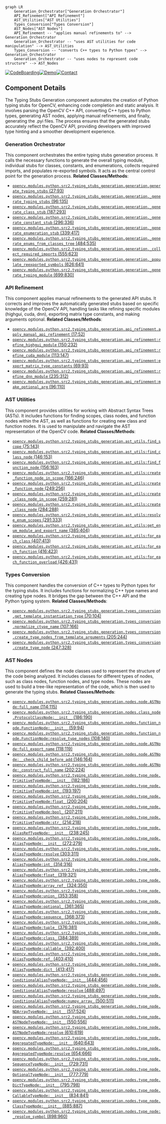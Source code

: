 ```mermaid
graph LR
    Generation_Orchestrator["Generation Orchestrator"]
    API_Refinement["API Refinement"]
    AST_Utilities["AST Utilities"]
    Types_Conversion["Types Conversion"]
    AST_Nodes["AST Nodes"]
    API_Refinement -- "applies manual refinements to" --> Generation_Orchestrator
    Generation_Orchestrator -- "uses AST utilities for code manipulation" --> AST_Utilities
    Types_Conversion -- "converts C++ types to Python types" --> Generation_Orchestrator
    Generation_Orchestrator -- "uses nodes to represent code structure" --> AST_Nodes
```
[![CodeBoarding](https://img.shields.io/badge/Generated%20by-CodeBoarding-9cf?style=flat-square)](https://github.com/CodeBoarding/GeneratedOnBoardings)[![Demo](https://img.shields.io/badge/Try%20our-Demo-blue?style=flat-square)](https://www.codeboarding.org/demo)[![Contact](https://img.shields.io/badge/Contact%20us%20-%20codeboarding@gmail.com-lightgrey?style=flat-square)](mailto:codeboarding@gmail.com)

## Component Details

The Typing Stubs Generation component automates the creation of Python typing stubs for OpenCV, enhancing code completion and static analysis. It involves parsing the OpenCV C++ API, converting C++ types to Python types, generating AST nodes, applying manual refinements, and finally, generating the .pyi files. The process ensures that the generated stubs accurately reflect the OpenCV API, providing developers with improved type hinting and a smoother development experience.

### Generation Orchestrator
This component orchestrates the entire typing stubs generation process. It calls the necessary functions to generate the overall typing module, individual stubs for classes, constants, and enumerations, collects required imports, and populates re-exported symbols. It acts as the central control point for the generation process.
**Related Classes/Methods**:

- <a href="https://github.com/opencv/opencv/blob/master/modules/python/src2/typing_stubs_generation/generation.py#L27-L93" target="_blank" rel="noopener noreferrer">`opencv.modules.python.src2.typing_stubs_generation.generation.generate_typing_stubs` (27:93)</a>
- <a href="https://github.com/opencv/opencv/blob/master/modules/python/src2/typing_stubs_generation/generation.py#L96-L135" target="_blank" rel="noopener noreferrer">`opencv.modules.python.src2.typing_stubs_generation.generation._generate_typing_stubs` (96:135)</a>
- <a href="https://github.com/opencv/opencv/blob/master/modules/python/src2/typing_stubs_generation/generation.py#L187-L293" target="_blank" rel="noopener noreferrer">`opencv.modules.python.src2.typing_stubs_generation.generation._generate_class_stub` (187:293)</a>
- <a href="https://github.com/opencv/opencv/blob/master/modules/python/src2/typing_stubs_generation/generation.py#L296-L336" target="_blank" rel="noopener noreferrer">`opencv.modules.python.src2.typing_stubs_generation.generation._generate_constant_stub` (296:336)</a>
- <a href="https://github.com/opencv/opencv/blob/master/modules/python/src2/typing_stubs_generation/generation.py#L339-L417" target="_blank" rel="noopener noreferrer">`opencv.modules.python.src2.typing_stubs_generation.generation._generate_enumeration_stub` (339:417)</a>
- <a href="https://github.com/opencv/opencv/blob/master/modules/python/src2/typing_stubs_generation/generation.py#L484-L535" target="_blank" rel="noopener noreferrer">`opencv.modules.python.src2.typing_stubs_generation.generation._generate_enums_from_classes_tree` (484:535)</a>
- <a href="https://github.com/opencv/opencv/blob/master/modules/python/src2/typing_stubs_generation/generation.py#L555-L623" target="_blank" rel="noopener noreferrer">`opencv.modules.python.src2.typing_stubs_generation.generation._collect_required_imports` (555:623)</a>
- <a href="https://github.com/opencv/opencv/blob/master/modules/python/src2/typing_stubs_generation/generation.py#L626-L641" target="_blank" rel="noopener noreferrer">`opencv.modules.python.src2.typing_stubs_generation.generation._populate_reexported_symbols` (626:641)</a>
- <a href="https://github.com/opencv/opencv/blob/master/modules/python/src2/typing_stubs_generation/generation.py#L699-L830" target="_blank" rel="noopener noreferrer">`opencv.modules.python.src2.typing_stubs_generation.generation._generate_typing_module` (699:830)</a>


### API Refinement
This component applies manual refinements to the generated API stubs. It corrects and improves the automatically generated stubs based on specific knowledge of the OpenCV API, handling tasks like refining specific modules (highgui, cuda, dnn), exporting matrix type constants, and making arguments optional.
**Related Classes/Methods**:

- <a href="https://github.com/opencv/opencv/blob/master/modules/python/src2/typing_stubs_generation/api_refinement.py#L17-L52" target="_blank" rel="noopener noreferrer">`opencv.modules.python.src2.typing_stubs_generation.api_refinement.apply_manual_api_refinement` (17:52)</a>
- <a href="https://github.com/opencv/opencv/blob/master/modules/python/src2/typing_stubs_generation/api_refinement.py#L150-L232" target="_blank" rel="noopener noreferrer">`opencv.modules.python.src2.typing_stubs_generation.api_refinement:refine_highgui_module` (150:232)</a>
- <a href="https://github.com/opencv/opencv/blob/master/modules/python/src2/typing_stubs_generation/api_refinement.py#L113-L147" target="_blank" rel="noopener noreferrer">`opencv.modules.python.src2.typing_stubs_generation.api_refinement:refine_cuda_module` (113:147)</a>
- <a href="https://github.com/opencv/opencv/blob/master/modules/python/src2/typing_stubs_generation/api_refinement.py#L69-L93" target="_blank" rel="noopener noreferrer">`opencv.modules.python.src2.typing_stubs_generation.api_refinement:export_matrix_type_constants` (69:93)</a>
- <a href="https://github.com/opencv/opencv/blob/master/modules/python/src2/typing_stubs_generation/api_refinement.py#L235-L312" target="_blank" rel="noopener noreferrer">`opencv.modules.python.src2.typing_stubs_generation.api_refinement:refine_dnn_module` (235:312)</a>
- <a href="https://github.com/opencv/opencv/blob/master/modules/python/src2/typing_stubs_generation/api_refinement.py#L96-L110" target="_blank" rel="noopener noreferrer">`opencv.modules.python.src2.typing_stubs_generation.api_refinement:make_optional_arg` (96:110)</a>


### AST Utilities
This component provides utilities for working with Abstract Syntax Trees (ASTs). It includes functions for finding scopes, class nodes, and function nodes within the AST, as well as functions for creating new class and function nodes. It is used to manipulate and navigate the AST representation of the OpenCV code.
**Related Classes/Methods**:

- <a href="https://github.com/opencv/opencv/blob/master/modules/python/src2/typing_stubs_generation/ast_utils.py#L75-L143" target="_blank" rel="noopener noreferrer">`opencv.modules.python.src2.typing_stubs_generation.ast_utils.find_scope` (75:143)</a>
- <a href="https://github.com/opencv/opencv/blob/master/modules/python/src2/typing_stubs_generation/ast_utils.py#L146-L153" target="_blank" rel="noopener noreferrer">`opencv.modules.python.src2.typing_stubs_generation.ast_utils:find_class_node` (146:153)</a>
- <a href="https://github.com/opencv/opencv/blob/master/modules/python/src2/typing_stubs_generation/ast_utils.py#L156-L163" target="_blank" rel="noopener noreferrer">`opencv.modules.python.src2.typing_stubs_generation.ast_utils:find_function_node` (156:163)</a>
- <a href="https://github.com/opencv/opencv/blob/master/modules/python/src2/typing_stubs_generation/ast_utils.py#L166-L246" target="_blank" rel="noopener noreferrer">`opencv.modules.python.src2.typing_stubs_generation.ast_utils:create_function_node_in_scope` (166:246)</a>
- <a href="https://github.com/opencv/opencv/blob/master/modules/python/src2/typing_stubs_generation/ast_utils.py#L249-L256" target="_blank" rel="noopener noreferrer">`opencv.modules.python.src2.typing_stubs_generation.ast_utils:create_function_node` (249:256)</a>
- <a href="https://github.com/opencv/opencv/blob/master/modules/python/src2/typing_stubs_generation/ast_utils.py#L259-L281" target="_blank" rel="noopener noreferrer">`opencv.modules.python.src2.typing_stubs_generation.ast_utils:create_class_node_in_scope` (259:281)</a>
- <a href="https://github.com/opencv/opencv/blob/master/modules/python/src2/typing_stubs_generation/ast_utils.py#L284-L288" target="_blank" rel="noopener noreferrer">`opencv.modules.python.src2.typing_stubs_generation.ast_utils:create_class_node` (284:288)</a>
- <a href="https://github.com/opencv/opencv/blob/master/modules/python/src2/typing_stubs_generation/ast_utils.py#L291-L333" target="_blank" rel="noopener noreferrer">`opencv.modules.python.src2.typing_stubs_generation.ast_utils:resolve_enum_scopes` (291:333)</a>
- <a href="https://github.com/opencv/opencv/blob/master/modules/python/src2/typing_stubs_generation/ast_utils.py#L385-L404" target="_blank" rel="noopener noreferrer">`opencv.modules.python.src2.typing_stubs_generation.ast_utils:get_enum_module_and_export_name` (385:404)</a>
- <a href="https://github.com/opencv/opencv/blob/master/modules/python/src2/typing_stubs_generation/ast_utils.py#L407-L413" target="_blank" rel="noopener noreferrer">`opencv.modules.python.src2.typing_stubs_generation.ast_utils:for_each_class` (407:413)</a>
- <a href="https://github.com/opencv/opencv/blob/master/modules/python/src2/typing_stubs_generation/ast_utils.py#L416-L423" target="_blank" rel="noopener noreferrer">`opencv.modules.python.src2.typing_stubs_generation.ast_utils:for_each_function` (416:423)</a>
- <a href="https://github.com/opencv/opencv/blob/master/modules/python/src2/typing_stubs_generation/ast_utils.py#L426-L431" target="_blank" rel="noopener noreferrer">`opencv.modules.python.src2.typing_stubs_generation.ast_utils:for_each_function_overload` (426:431)</a>


### Types Conversion
This component handles the conversion of C++ types to Python types for the typing stubs. It includes functions for normalizing C++ type names and creating type nodes. It bridges the gap between the C++ API and the Python typing system.
**Related Classes/Methods**:

- <a href="https://github.com/opencv/opencv/blob/master/modules/python/src2/typing_stubs_generation/types_conversion.py#L70-L104" target="_blank" rel="noopener noreferrer">`opencv.modules.python.src2.typing_stubs_generation.types_conversion.get_template_instantiation_type` (70:104)</a>
- <a href="https://github.com/opencv/opencv/blob/master/modules/python/src2/typing_stubs_generation/types_conversion.py#L107-L166" target="_blank" rel="noopener noreferrer">`opencv.modules.python.src2.typing_stubs_generation.types_conversion.normalize_ctype_name` (107:166)</a>
- <a href="https://github.com/opencv/opencv/blob/master/modules/python/src2/typing_stubs_generation/types_conversion.py#L205-L244" target="_blank" rel="noopener noreferrer">`opencv.modules.python.src2.typing_stubs_generation.types_conversion.create_type_nodes_from_template_arguments` (205:244)</a>
- <a href="https://github.com/opencv/opencv/blob/master/modules/python/src2/typing_stubs_generation/types_conversion.py#L247-L328" target="_blank" rel="noopener noreferrer">`opencv.modules.python.src2.typing_stubs_generation.types_conversion.create_type_node` (247:328)</a>


### AST Nodes
This component defines the node classes used to represent the structure of the code being analyzed. It includes classes for different types of nodes, such as class nodes, function nodes, and type nodes. These nodes are used to build a tree-like representation of the code, which is then used to generate the typing stubs.
**Related Classes/Methods**:

- <a href="https://github.com/opencv/opencv/blob/master/modules/python/src2/typing_stubs_generation/nodes/node.py#L114-L115" target="_blank" rel="noopener noreferrer">`opencv.modules.python.src2.typing_stubs_generation.nodes.node.ASTNode:full_name` (114:115)</a>
- <a href="https://github.com/opencv/opencv/blob/master/modules/python/src2/typing_stubs_generation/nodes/class_node.py#L186-L190" target="_blank" rel="noopener noreferrer">`opencv.modules.python.src2.typing_stubs_generation.nodes.class_node.ProtocolClassNode:__init__` (186:190)</a>
- <a href="https://github.com/opencv/opencv/blob/master/modules/python/src2/typing_stubs_generation/nodes/function_node.py#L59-L94" target="_blank" rel="noopener noreferrer">`opencv.modules.python.src2.typing_stubs_generation.nodes.function_node.FunctionNode:__init__` (59:94)</a>
- <a href="https://github.com/opencv/opencv/blob/master/modules/python/src2/typing_stubs_generation/nodes/function_node.py#L108-L140" target="_blank" rel="noopener noreferrer">`opencv.modules.python.src2.typing_stubs_generation.nodes.function_node.FunctionNode:resolve_type_nodes` (108:140)</a>
- <a href="https://github.com/opencv/opencv/blob/master/modules/python/src2/typing_stubs_generation/nodes/node.py#L118-L119" target="_blank" rel="noopener noreferrer">`opencv.modules.python.src2.typing_stubs_generation.nodes.node.ASTNode:full_export_name` (118:119)</a>
- <a href="https://github.com/opencv/opencv/blob/master/modules/python/src2/typing_stubs_generation/nodes/node.py#L146-L164" target="_blank" rel="noopener noreferrer">`opencv.modules.python.src2.typing_stubs_generation.nodes.node.ASTNode:__check_child_before_add` (146:164)</a>
- <a href="https://github.com/opencv/opencv/blob/master/modules/python/src2/typing_stubs_generation/nodes/node.py#L202-L224" target="_blank" rel="noopener noreferrer">`opencv.modules.python.src2.typing_stubs_generation.nodes.node.ASTNode:_construct_full_name` (202:224)</a>
- <a href="https://github.com/opencv/opencv/blob/master/modules/python/src2/typing_stubs_generation/nodes/type_node.py#L182-L186" target="_blank" rel="noopener noreferrer">`opencv.modules.python.src2.typing_stubs_generation.nodes.type_node.PrimitiveTypeNode:__init__` (182:186)</a>
- <a href="https://github.com/opencv/opencv/blob/master/modules/python/src2/typing_stubs_generation/nodes/type_node.py#L193-L197" target="_blank" rel="noopener noreferrer">`opencv.modules.python.src2.typing_stubs_generation.nodes.type_node.PrimitiveTypeNode:int_` (193:197)</a>
- <a href="https://github.com/opencv/opencv/blob/master/modules/python/src2/typing_stubs_generation/nodes/type_node.py#L200-L204" target="_blank" rel="noopener noreferrer">`opencv.modules.python.src2.typing_stubs_generation.nodes.type_node.PrimitiveTypeNode:float_` (200:204)</a>
- <a href="https://github.com/opencv/opencv/blob/master/modules/python/src2/typing_stubs_generation/nodes/type_node.py#L207-L211" target="_blank" rel="noopener noreferrer">`opencv.modules.python.src2.typing_stubs_generation.nodes.type_node.PrimitiveTypeNode:bool_` (207:211)</a>
- <a href="https://github.com/opencv/opencv/blob/master/modules/python/src2/typing_stubs_generation/nodes/type_node.py#L214-L218" target="_blank" rel="noopener noreferrer">`opencv.modules.python.src2.typing_stubs_generation.nodes.type_node.PrimitiveTypeNode:str_` (214:218)</a>
- <a href="https://github.com/opencv/opencv/blob/master/modules/python/src2/typing_stubs_generation/nodes/type_node.py#L238-L245" target="_blank" rel="noopener noreferrer">`opencv.modules.python.src2.typing_stubs_generation.nodes.type_node.AliasRefTypeNode:__init__` (238:245)</a>
- <a href="https://github.com/opencv/opencv/blob/master/modules/python/src2/typing_stubs_generation/nodes/type_node.py#L272-L279" target="_blank" rel="noopener noreferrer">`opencv.modules.python.src2.typing_stubs_generation.nodes.type_node.AliasTypeNode:__init__` (272:279)</a>
- <a href="https://github.com/opencv/opencv/blob/master/modules/python/src2/typing_stubs_generation/nodes/type_node.py#L303-L311" target="_blank" rel="noopener noreferrer">`opencv.modules.python.src2.typing_stubs_generation.nodes.type_node.AliasTypeNode:resolve` (303:311)</a>
- <a href="https://github.com/opencv/opencv/blob/master/modules/python/src2/typing_stubs_generation/nodes/type_node.py#L314-L316" target="_blank" rel="noopener noreferrer">`opencv.modules.python.src2.typing_stubs_generation.nodes.type_node.AliasTypeNode:int_` (314:316)</a>
- <a href="https://github.com/opencv/opencv/blob/master/modules/python/src2/typing_stubs_generation/nodes/type_node.py#L319-L321" target="_blank" rel="noopener noreferrer">`opencv.modules.python.src2.typing_stubs_generation.nodes.type_node.AliasTypeNode:float_` (319:321)</a>
- <a href="https://github.com/opencv/opencv/blob/master/modules/python/src2/typing_stubs_generation/nodes/type_node.py#L324-L350" target="_blank" rel="noopener noreferrer">`opencv.modules.python.src2.typing_stubs_generation.nodes.type_node.AliasTypeNode:array_ref_` (324:350)</a>
- <a href="https://github.com/opencv/opencv/blob/master/modules/python/src2/typing_stubs_generation/nodes/type_node.py#L353-L358" target="_blank" rel="noopener noreferrer">`opencv.modules.python.src2.typing_stubs_generation.nodes.type_node.AliasTypeNode:union_` (353:358)</a>
- <a href="https://github.com/opencv/opencv/blob/master/modules/python/src2/typing_stubs_generation/nodes/type_node.py#L361-L365" target="_blank" rel="noopener noreferrer">`opencv.modules.python.src2.typing_stubs_generation.nodes.type_node.AliasTypeNode:optional_` (361:365)</a>
- <a href="https://github.com/opencv/opencv/blob/master/modules/python/src2/typing_stubs_generation/nodes/type_node.py#L368-L373" target="_blank" rel="noopener noreferrer">`opencv.modules.python.src2.typing_stubs_generation.nodes.type_node.AliasTypeNode:sequence_` (368:373)</a>
- <a href="https://github.com/opencv/opencv/blob/master/modules/python/src2/typing_stubs_generation/nodes/type_node.py#L376-L381" target="_blank" rel="noopener noreferrer">`opencv.modules.python.src2.typing_stubs_generation.nodes.type_node.AliasTypeNode:tuple_` (376:381)</a>
- <a href="https://github.com/opencv/opencv/blob/master/modules/python/src2/typing_stubs_generation/nodes/type_node.py#L384-L389" target="_blank" rel="noopener noreferrer">`opencv.modules.python.src2.typing_stubs_generation.nodes.type_node.AliasTypeNode:class_` (384:389)</a>
- <a href="https://github.com/opencv/opencv/blob/master/modules/python/src2/typing_stubs_generation/nodes/type_node.py#L392-L400" target="_blank" rel="noopener noreferrer">`opencv.modules.python.src2.typing_stubs_generation.nodes.type_node.AliasTypeNode:callable_` (392:400)</a>
- <a href="https://github.com/opencv/opencv/blob/master/modules/python/src2/typing_stubs_generation/nodes/type_node.py#L403-L410" target="_blank" rel="noopener noreferrer">`opencv.modules.python.src2.typing_stubs_generation.nodes.type_node.AliasTypeNode:ref_` (403:410)</a>
- <a href="https://github.com/opencv/opencv/blob/master/modules/python/src2/typing_stubs_generation/nodes/type_node.py#L413-L417" target="_blank" rel="noopener noreferrer">`opencv.modules.python.src2.typing_stubs_generation.nodes.type_node.AliasTypeNode:dict_` (413:417)</a>
- <a href="https://github.com/opencv/opencv/blob/master/modules/python/src2/typing_stubs_generation/nodes/type_node.py#L444-L456" target="_blank" rel="noopener noreferrer">`opencv.modules.python.src2.typing_stubs_generation.nodes.type_node.ConditionalAliasTypeNode:__init__` (444:456)</a>
- <a href="https://github.com/opencv/opencv/blob/master/modules/python/src2/typing_stubs_generation/nodes/type_node.py#L488-L497" target="_blank" rel="noopener noreferrer">`opencv.modules.python.src2.typing_stubs_generation.nodes.type_node.ConditionalAliasTypeNode:resolve` (488:497)</a>
- <a href="https://github.com/opencv/opencv/blob/master/modules/python/src2/typing_stubs_generation/nodes/type_node.py#L500-L511" target="_blank" rel="noopener noreferrer">`opencv.modules.python.src2.typing_stubs_generation.nodes.type_node.ConditionalAliasTypeNode:numpy_array_` (500:511)</a>
- <a href="https://github.com/opencv/opencv/blob/master/modules/python/src2/typing_stubs_generation/nodes/type_node.py#L517-L524" target="_blank" rel="noopener noreferrer">`opencv.modules.python.src2.typing_stubs_generation.nodes.type_node.NDArrayTypeNode:__init__` (517:524)</a>
- <a href="https://github.com/opencv/opencv/blob/master/modules/python/src2/typing_stubs_generation/nodes/type_node.py#L550-L556" target="_blank" rel="noopener noreferrer">`opencv.modules.python.src2.typing_stubs_generation.nodes.type_node.ASTNodeTypeNode:__init__` (550:556)</a>
- <a href="https://github.com/opencv/opencv/blob/master/modules/python/src2/typing_stubs_generation/nodes/type_node.py#L610-L619" target="_blank" rel="noopener noreferrer">`opencv.modules.python.src2.typing_stubs_generation.nodes.type_node.ASTNodeTypeNode:resolve` (610:619)</a>
- <a href="https://github.com/opencv/opencv/blob/master/modules/python/src2/typing_stubs_generation/nodes/type_node.py#L640-L643" target="_blank" rel="noopener noreferrer">`opencv.modules.python.src2.typing_stubs_generation.nodes.type_node.AggregatedTypeNode:__init__` (640:643)</a>
- <a href="https://github.com/opencv/opencv/blob/master/modules/python/src2/typing_stubs_generation/nodes/type_node.py#L654-L666" target="_blank" rel="noopener noreferrer">`opencv.modules.python.src2.typing_stubs_generation.nodes.type_node.AggregatedTypeNode:resolve` (654:666)</a>
- <a href="https://github.com/opencv/opencv/blob/master/modules/python/src2/typing_stubs_generation/nodes/type_node.py#L729-L731" target="_blank" rel="noopener noreferrer">`opencv.modules.python.src2.typing_stubs_generation.nodes.type_node.SequenceTypeNode:__init__` (729:731)</a>
- <a href="https://github.com/opencv/opencv/blob/master/modules/python/src2/typing_stubs_generation/nodes/type_node.py#L777-L779" target="_blank" rel="noopener noreferrer">`opencv.modules.python.src2.typing_stubs_generation.nodes.type_node.OptionalTypeNode:__init__` (777:779)</a>
- <a href="https://github.com/opencv/opencv/blob/master/modules/python/src2/typing_stubs_generation/nodes/type_node.py#L795-L798" target="_blank" rel="noopener noreferrer">`opencv.modules.python.src2.typing_stubs_generation.nodes.type_node.DictTypeNode:__init__` (795:798)</a>
- <a href="https://github.com/opencv/opencv/blob/master/modules/python/src2/typing_stubs_generation/nodes/type_node.py#L834-L841" target="_blank" rel="noopener noreferrer">`opencv.modules.python.src2.typing_stubs_generation.nodes.type_node.CallableTypeNode:__init__` (834:841)</a>
- <a href="https://github.com/opencv/opencv/blob/master/modules/python/src2/typing_stubs_generation/nodes/type_node.py#L885-L887" target="_blank" rel="noopener noreferrer">`opencv.modules.python.src2.typing_stubs_generation.nodes.type_node.ClassTypeNode:__init__` (885:887)</a>
- <a href="https://github.com/opencv/opencv/blob/master/modules/python/src2/typing_stubs_generation/nodes/type_node.py#L898-L960" target="_blank" rel="noopener noreferrer">`opencv.modules.python.src2.typing_stubs_generation.nodes.type_node:_resolve_symbol` (898:960)</a>